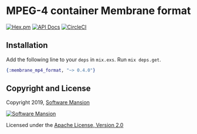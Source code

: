 # MPEG-4 container Membrane format

[![Hex.pm](https://img.shields.io/hexpm/v/membrane_mp4_format.svg)](https://hex.pm/packages/membrane_mp4_format)
[![API Docs](https://img.shields.io/badge/api-docs-yellow.svg?style=flat)](https://hexdocs.pm/membrane_mp4_format/)
[![CircleCI](https://circleci.com/gh/membraneframework/membrane_mp4_format.svg?style=svg)](https://circleci.com/gh/membraneframework/membrane_mp4_format)

## Installation

Add the following line to your `deps` in `mix.exs`. Run `mix deps.get`.

```elixir
{:membrane_mp4_format, "~> 0.4.0"}
```

## Copyright and License

Copyright 2019, [Software Mansion](https://swmansion.com/?utm_source=git&utm_medium=readme&utm_campaign=membrane_mp4_format)

[![Software Mansion](https://logo.swmansion.com/logo?color=white&variant=desktop&width=200&tag=membrane-github)](https://swmansion.com/?utm_source=git&utm_medium=readme&utm_campaign=membrane_mp4_format)

Licensed under the [Apache License, Version 2.0](LICENSE)
